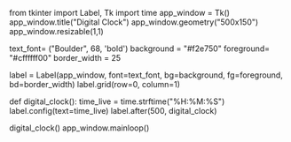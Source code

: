 from tkinter import Label, Tk
import time
app_window = Tk()
app_window.title("Digital Clock")
app_window.geometry("500x150")
app_window.resizable(1,1)

text_font= ("Boulder", 68, 'bold')
background = "#f2e750"
foreground= "#cffffff00"
border_width = 25

label = Label(app_window, font=text_font, bg=background, fg=foreground, bd=border_width)
label.grid(row=0, column=1)

def digital_clock():
   time_live = time.strftime("%H:%M:%S")
   label.config(text=time_live)
   label.after(500, digital_clock)

digital_clock()
app_window.mainloop()
